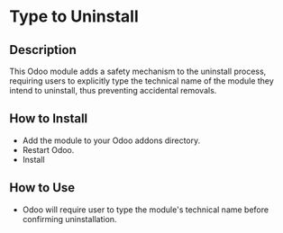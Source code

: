 # Type to Uninstall

## Description

This Odoo module adds a safety mechanism to the uninstall process, 
requiring users to explicitly type the technical name of the module they intend to uninstall, 
thus preventing accidental removals.

## How to Install

- Add the module to your Odoo addons directory.
- Restart Odoo.
- Install

## How to Use

- Odoo will require user to type the module's technical name before confirming uninstallation.